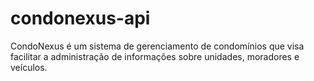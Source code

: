 # condonexus-api
CondoNexus é um sistema de gerenciamento de condomínios que visa facilitar a administração de informações sobre unidades, moradores e veículos.
